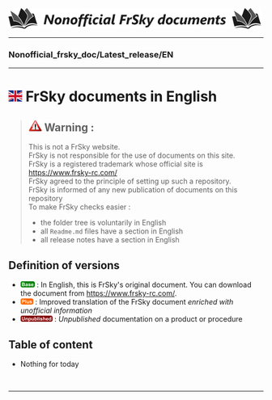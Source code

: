 [![Logo Dépos](../_media/Logo-NonofficialFrSkydocuments-h41.png "Traductions de documents FrSky")](https://github.com/Ceeb182/Nonofficial_frsky_doc)  


----------------------------------------------------------------------------------

### Nonofficial\_frsky\_doc/Latest_release/EN  

----------------------------------------------------------------------------------

# ![<B>](../_media/Flag_EN.png) FrSky documents in English
>## ![Warning>](../_media/Logo-warning.png "Warning") Warning :  
>This is not a FrSky website.  
>FrSky is not responsible for the use of documents on this site.  
>FrSky is a registered trademark whose official site is https://www.frsky-rc.com/  
>FrSky agreed to the principle of setting up such a repository.  
>FrSky is informed of any new publication of documents on this repository  
>To make FrSky checks easier :  
>- the folder tree is voluntarily in English  
>- all `Readme.md` files have a section in English  
>- all release notes have a section in English  

## Definition of versions
- ![<B>](../_media/B-Base.png) : In English, this is FrSky's original document. You can download the document from https://www.frsky-rc.com/.  
- ![<B>](../_media/B-Plus.png) : Improved translation of the FrSky document *enriched with unofficial information*  
- ![<B>](../_media/B-Unpublished.png) : *Unpublished* documentation on a product or procedure  

## Table of content
- Nothing for today
<BR>

------------------------------------------------------------------------------------------------------------

